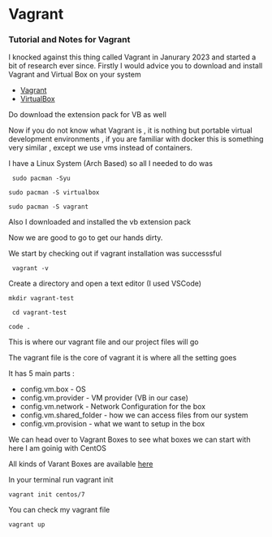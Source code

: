 # Vagrant
### Tutorial and Notes for Vagrant


I knocked against this thing called Vagrant in Janurary 2023 and started a bit of research ever since. Firstly I would advice you to download and install Vagrant and Virtual Box on your system 

* [Vagrant](https://www.vagrantup.com/)
* [VirtualBox](https://www.virtualbox.org/)

Do download the extension pack for VB as well

Now if you do not know what Vagrant is , it is nothing but portable virtual development environments , if you are familiar with docker this is something very similar , except we use vms instead of containers.

I have a Linux System (Arch Based) so all I needed to do was 

``` sudo pacman -Syu```

```sudo pacman -S virtualbox```

```sudo pacman -S vagrant```

Also I downloaded and installed the vb extension pack

Now we are good to go to get our hands dirty.

We start by checking out if vagrant installation was successsful

``` vagrant -v```

Create a directory and open a text editor (I used VSCode)

```mkdir vagrant-test```

``` cd vagrant-test```

``` code . ```

This is where our vagrant file and our project files will go

The vagrant file is the core of vagrant it is where all the setting goes 

It has 5 main parts : 

* config.vm.box - OS
* config.vm.provider - VM provider (VB in our case)
* config.vm.network - Network Configuration for the box 
* config.vm.shared_folder - how we can access files from our system
* config.vm.provision - what we want to setup in the box 


We can head over to Vagrant Boxes to see what boxes we can start with here I am goinig with CentOS

All kinds of Varant Boxes are available [here](https://app.vagrantup.com/boxes/search)

In your terminal run vagrant init <box name>

```vagrant init centos/7 ```

You can check my vagrant file 

  
``` vagrant up ```
